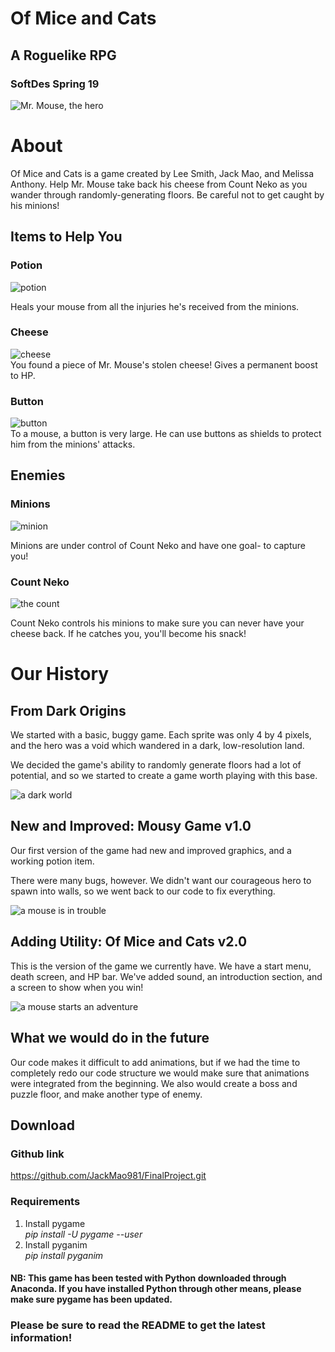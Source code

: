 # Of Mice and Cats  
## A Roguelike RPG  
### SoftDes Spring 19  


![Mr. Mouse, the hero](sprite_png/logo.png?raw=true)  

# About
Of Mice and Cats is a game created by Lee Smith, Jack Mao, and Melissa Anthony. Help Mr. Mouse take back his cheese from Count Neko as you wander through randomly-generating floors. Be careful not to get caught by his minions!

## Items to Help You

### Potion
![potion](sprite_png/webpotion.png?raw=true)  

Heals your mouse from all the injuries he's received from the minions.


### Cheese
![cheese](sprite_png/webcheese.png?raw=true)  
You found a piece of Mr. Mouse's stolen cheese! Gives a permanent boost to HP.

### Button
![button](sprite_png/webbutton.png?raw=true)  
To a mouse, a button is very large. He can use buttons as shields to protect him from the minions' attacks.

## Enemies
### Minions
![minion](sprite_png/webenemy.png?raw=true)

Minions are under control of Count Neko and have one goal- to capture you!

### Count Neko
![the count](sprite_png/webneko.png?raw=true)  

Count Neko controls his minions to make sure you can never have your cheese back. If he catches you, you'll become his snack!

# Our History
## From Dark Origins
We started with a basic, buggy game. Each sprite was only 4 by 4 pixels, and the hero was a void which wandered in a dark, low-resolution land.
  
We decided the game's ability to randomly generate floors had a lot of potential, and so we started to create a game worth playing with this base.

![a dark world](sprite_png/darkworld.png?raw=true)

## New and Improved: Mousy Game v1.0
Our first version of the game had new and improved graphics, and a working potion item.
  
There were many bugs, however. We didn't want our courageous hero to spawn into walls, so we went back to our code to fix everything.

![a mouse is in trouble](sprite_png/deadmau.png?raw=true)

## Adding Utility: Of Mice and Cats v2.0
This is the version of the game we currently have. We have a start menu, death screen, and HP bar.
We've added sound, an introduction section, and a screen to show when you win!

![a mouse starts an adventure](sprite_png/intro3.png?raw=true)

## What we would do in the future
Our code makes it difficult to add animations, but if we had the time to completely redo our code structure we would make sure that animations were integrated from the beginning. We also would create a boss and puzzle floor, and make another type of enemy.
 
## Download
### Github link
https://github.com/JackMao981/FinalProject.git
### Requirements
1. Install pygame  
_pip install -U pygame --user_
2. Install pyganim  
_pip install pyganim_

#### NB: This game has been tested with Python downloaded through Anaconda. If you have installed Python through other means, please make sure pygame has been updated.

### Please be sure to read the README to get the latest information!
